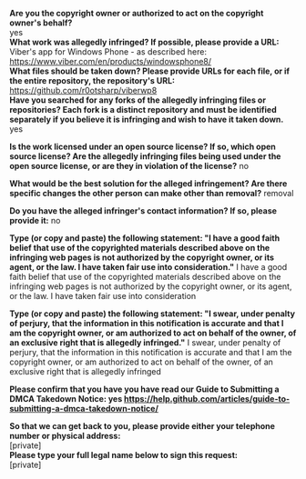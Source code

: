 **Are you the copyright owner or authorized to act on the copyright owner's behalf?**  
yes  
**What work was allegedly infringed? If possible, please provide a URL:**  
Viber's app for Windows Phone - as described here: https://www.viber.com/en/products/windowsphone8/  
**What files should be taken down? Please provide URLs for each file, or if the entire repository, the repository's URL:**  
https://github.com/r0otsharp/viberwp8  
**Have you searched for any forks of the allegedly infringing files or repositories? Each fork is a distinct repository and must be identified separately if you believe it is infringing and wish to have it taken down.**   yes

**Is the work licensed under an open source license? If so, which open source license? Are the allegedly infringing files being used under the open source license, or are they in violation of the license?**   no

**What would be the best solution for the alleged infringement? Are there specific changes the other person can make other than removal?**   removal

**Do you have the alleged infringer's contact information? If so, please provide it:**   no

**Type (or copy and paste) the following statement: "I have a good faith belief that use of the copyrighted materials described above on the infringing web pages is not authorized by the copyright owner, or its agent, or the law. I have taken fair use into consideration."**  I have a good faith belief that use of the copyrighted materials described above on the infringing web pages is not authorized by the copyright owner, or its agent, or the law. I have taken fair use into consideration

**Type (or copy and paste) the following statement: "I swear, under penalty of perjury, that the information in this notification is accurate and that I am the copyright owner, or am authorized to act on behalf of the owner, of an exclusive right that is allegedly infringed."**  I swear, under penalty of perjury, that the information in this notification is accurate and that I am the copyright owner, or am authorized to act on behalf of the owner, of an exclusive right that is allegedly infringed

**Please confirm that you have you have read our Guide to Submitting a DMCA Takedown Notice: yes https://help.github.com/articles/guide-to-submitting-a-dmca-takedown-notice/**  

**So that we can get back to you, please provide either your telephone number or physical address:**  
[private]  
**Please type your full legal name below to sign this request:**  
[private]  
